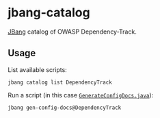 # jbang-catalog

[JBang](https://www.jbang.dev/) catalog of OWASP Dependency-Track.

## Usage

List available scripts:

```shell
jbang catalog list DependencyTrack
```

Run a script (in this case [`GenerateConfigDocs.java`](GenerateConfigDocs.java)):

```shell
jbang gen-config-docs@DependencyTrack
```
